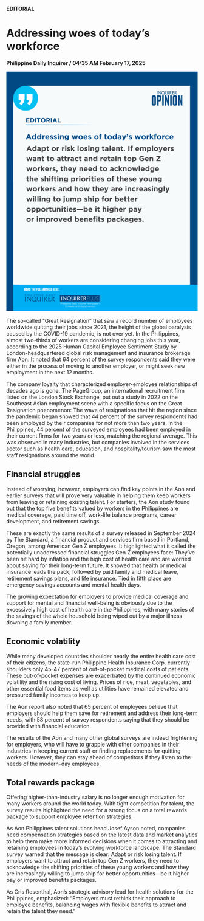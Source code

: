 **EDITORIAL**

# Addressing woes of today’s workforce

****Philippine Daily Inquirer / 04:35 AM February 17, 2025****

![Image](https://raw.githubusercontent.com/github-jl14/scrapy_api/refs/heads/main/images/editorial02172025.png)

The so-called “Great Resignation” that saw a record number of employees worldwide quitting their jobs since 2021, the height of the global paralysis caused by the COVID-19 pandemic, is not over yet. In the Philippines, almost two-thirds of workers are considering changing jobs this year, according to the 2025 Human Capital Employee Sentiment Study by London-headquartered global risk management and insurance brokerage firm Aon. It noted that 64 percent of the survey respondents said they were either in the process of moving to another employer, or might seek new employment in the next 12 months.

The company loyalty that characterized employer-employee relationships of decades ago is gone. The PageGroup, an international recruitment firm listed on the London Stock Exchange, put out a study in 2022 on the Southeast Asian employment scene with a specific focus on the Great Resignation phenomenon: The wave of resignations that hit the region since the pandemic began showed that 44 percent of the survey respondents had been employed by their companies for not more than two years. In the Philippines, 44 percent of the surveyed employees had been employed in their current firms for two years or less, matching the regional average. This was observed in many industries, but companies involved in the services sector such as health care, education, and hospitality/tourism saw the most staff resignations around the world.

## Financial struggles

Instead of worrying, however, employers can find key points in the Aon and earlier surveys that will prove very valuable in helping them keep workers from leaving or retaining existing talent. For starters, the Aon study found out that the top five benefits valued by workers in the Philippines are medical coverage, paid time off, work-life balance programs, career development, and retirement savings.

These are exactly the same results of a survey released in September 2024 by The Standard, a financial product and services firm based in Portland, Oregon, among American Gen Z employees. It highlighted what it called the potentially unaddressed financial struggles Gen Z employees face: They’ve been hit hard by inflation and the high cost of health care and are worried about saving for their long-term future. It showed that health or medical insurance leads the pack, followed by paid family and medical leave, retirement savings plans, and life insurance. Tied in fifth place are emergency savings accounts and mental health days.

The growing expectation for employers to provide medical coverage and support for mental and financial well-being is obviously due to the excessively high cost of health care in the Philippines, with many stories of the savings of the whole household being wiped out by a major illness downing a family member.

## Economic volatility

While many developed countries shoulder nearly the entire health care cost of their citizens, the state-run Philippine Health Insurance Corp. currently shoulders only 45-47 percent of out-of-pocket medical costs of patients. These out-of-pocket expenses are exacerbated by the continued economic volatility and the rising cost of living. Prices of rice, meat, vegetables, and other essential food items as well as utilities have remained elevated and pressured family incomes to keep up.

The Aon report also noted that 65 percent of employees believe that employers should help them save for retirement and address their long-term needs, with 58 percent of survey respondents saying that they should be provided with financial education.

The results of the Aon and many other global surveys are indeed frightening for employers, who will have to grapple with other companies in their industries in keeping current staff or finding replacements for quitting workers. However, they can stay ahead of competitors if they listen to the needs of the modern-day employees.

## Total rewards package

Offering higher-than-industry salary is no longer enough motivation for many workers around the world today. With tight competition for talent, the survey results highlighted the need for a strong focus on a total rewards package to support employee retention strategies.

As Aon Philippines talent solutions head Josef Ayson noted, companies need compensation strategies based on the latest data and market analytics to help them make more informed decisions when it comes to attracting and retaining employees in today’s evolving workforce landscape. The Standard survey warned that the message is clear: Adapt or risk losing talent. If employers want to attract and retain top Gen Z workers, they need to acknowledge the shifting priorities of these young workers and how they are increasingly willing to jump ship for better opportunities—be it higher pay or improved benefits packages.

As Cris Rosenthal, Aon’s strategic advisory lead for health solutions for the Philippines, emphasized: “Employers must rethink their approach to employee benefits, balancing wages with flexible benefits to attract and retain the talent they need.”